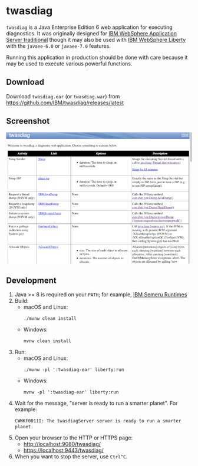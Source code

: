 # twasdiag

`twasdiag` is a Java Enterprise Edition 6 web application for executing diagnostics. It was originally designed for [IBM WebSphere Application Server traditional](https://www.ibm.com/docs/en/was-nd/9.0.5) though it may also be used with [IBM WebSphere Liberty](https://www.ibm.com/docs/en/was-liberty/core) with the `javaee-6.0` or `javaee-7.0` features.

Running this application in production should be done with care because it may be used to execute various powerful functions.

## Download

Download `twasdiag.ear` (or `twasdiag.war`) from <https://github.com/IBM/twasdiag/releases/latest>

## Screenshot

![Screenshot](screenshot.png)

## Development

1. Java >= 8 is required on your `PATH`; for example, [IBM Semeru Runtimes](https://developer.ibm.com/languages/java/semeru-runtimes/downloads/)
1. Build:
    * macOS and Linux:
      ```
      ./mvnw clean install
      ```
    * Windows:
      ```
      mvnw clean install
      ```
1. Run:
    * macOS and Linux:
      ```
      ./mvnw -pl ':twasdiag-ear' liberty:run
      ```
    * Windows:
      ```
      mvnw -pl ':twasdiag-ear' liberty:run
      ```
1. Wait for the message, "server is ready to run a smarter planet". For example:
   ```
   CWWKF0011I: The twasdiagServer server is ready to run a smarter planet.
   ```
1. Open your browser to the HTTP or HTTPS page:
    * <http://localhost:9080/twasdiag/>
    * <https://localhost:9443/twasdiag/>
1. When you want to stop the server, use `Ctrl^C`.
